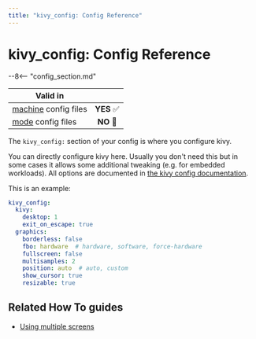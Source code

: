 ```yaml
---
title: "kivy_config: Config Reference"
---
```


# kivy_config: Config Reference

--8<-- "config_section.md"

| Valid in | |
|-----|:----:|
|[machine](instructions/machine_config.md) config files |**YES** :white_check_mark:|
|[mode](instructions/mode_config.md) config files|**NO** :no_entry_sign:|

The `kivy_config:` section of your config is where you configure kivy.

You can directly configure kivy here. Usually you don't need this but
in some cases it allows some additional tweaking (e.g. for embedded
workloads). All options are documented in [the kivy config
documentation](https://kivy.org/docs/api-kivy.config.html#available-configuration-tokens).

This is an example:

``` yaml
kivy_config:
  kivy:
    desktop: 1
    exit_on_escape: true
  graphics:
    borderless: false
    fbo: hardware  # hardware, software, force-hardware
    fullscreen: false
    multisamples: 2
    position: auto  # auto, custom
    show_cursor: true
    resizable: true
```

## Related How To guides

* [Using multiple screens](../mc/displays/multiple_screens.md)
